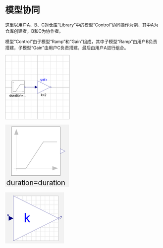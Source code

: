 # 模型协同

这里以用户A、B、C对仓库“Library”中的模型“Control”协同操作为例，其中A为仓库创建者，B和C为协作者。

模型“Control”由子模型“Ramp”和“Gain”组成，其中子模型“Ramp”由用户B负责搭建，子模型“Gain”由用户C负责搭建，最后由用户A进行组合。

![&#x6A21;&#x578B;&#x201C;Control&#x201D;](../../.gitbook/assets/mo-xing-xie-tong-1.png)

![&#x5B50;&#x6A21;&#x578B;&#x201C;Ramp&#x201D;](../../.gitbook/assets/mo-xing-xie-tong-2.png)

![&#x5B50;&#x6A21;&#x578B;&#x201C;Gain&#x201D;](../../.gitbook/assets/mo-xing-xie-tong-3.png)

